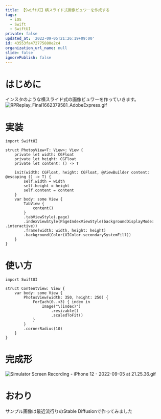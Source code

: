 ```yaml
---
title: 【SwiftUI】横スライド式画像ビュワーを作成する
tags:
  - iOS
  - Swift
  - SwiftUI
private: false
updated_at: '2022-09-05T21:26:19+09:00'
id: 43553fa472775880e2c4
organization_url_name: null
slide: false
ignorePublish: false
---
```

# はじめに
インスタのような横スライド式の画像ビュワーを作っていきます。
![RPReplay_Final1662379581_AdobeExpress.gif](https://qiita-image-store.s3.ap-northeast-1.amazonaws.com/0/1745371/a9d620cd-662d-9bbb-0cdd-3a936279501d.gif)

# 実装
```swift:PhotosView
import SwiftUI

struct PhotosView<T: View>: View {
    private let width: CGFloat
    private let height: CGFloat
    private let content: () -> T

    init(width: CGFloat, height: CGFloat, @ViewBuilder content: @escaping () -> T) {
        self.width = width
        self.height = height
        self.content = content
    }
    var body: some View {
        TabView {
            content()
        }
        .tabViewStyle(.page)
        .indexViewStyle(PageIndexViewStyle(backgroundDisplayMode: .interactive))
        .frame(width: width, height: height)
        .background(Color(UIColor.secondarySystemFill))
    }
}
```

# 使い方
```swift:ContentView
import SwiftUI

struct ContentView: View {
    var body: some View {
        PhotosView(width: 350, height: 250) {
            ForEach(0..<3) { index in
                Image("\(index)")
                    .resizable()
                    .scaledToFit()
            }
        }
        .cornerRadius(10)
    }
}
```

# 完成形
![Simulator Screen Recording - iPhone 12 - 2022-09-05 at 21.25.36.gif](https://qiita-image-store.s3.ap-northeast-1.amazonaws.com/0/1745371/0a579c4d-63fd-8242-a4d3-8d3687b7680a.gif)


# おわり
サンプル画像は最近流行りのStable Diffusionで作ってみました
